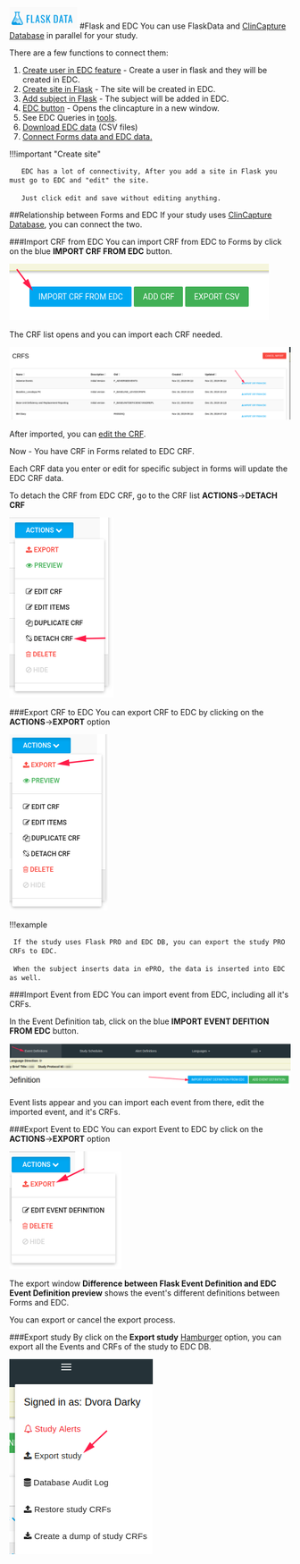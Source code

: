<a href="https://www.flaskdata.io">![Screenshot](img/flaskdata_logo.PNG)</a>
#Flask and EDC
You can use FlaskData and [ClinCapture Database](./manage_studies.md#add-study) in parallel for your study.

There are a few functions to connect them:

1. [Create user in EDC feature](./manage_features.md#create-user-in-edc) - Create a user in flask and they will be created in EDC.
2. [Create site in Flask](./manage_sites.md#add-a-new-site) - The site will be created in EDC.     
3. [Add subject in Flask](./manage_subjects.md#add-subject) - The subject will be added in EDC.
4. [EDC button](./study_dashboard.md#edc) - Opens the clincapture in a new window.
5. See EDC Queries in [tools](./tools.md).
6. [Download EDC data](./tools.md#download-study-data-csvs) (CSV files)
7. [Connect Forms data and EDC data.](flask_and_edc.md#relationship-between-forms-and-edc)

!!!important "Create site"

       EDC has a lot of connectivity, After you add a site in Flask you must go to EDC and "edit" the site.

       Just click edit and save without editing anything.

##Relationship between Forms and EDC
If your study uses [ClinCapture Database](./manage_studies.md#add-study), you can connect the two.

###Import CRF from EDC
You can import CRF from EDC to Forms by click on the blue **IMPORT CRF FROM EDC** button.

![Screenshot](img/forms/forms_import_crf_from_edc.PNG)

The CRF list opens and you can import each CRF needed.

![Screenshot](img/forms/import_crf_list.PNG)

After imported, you can [edit the CRF](./manage_forms.md#edit-crf-item).

Now - You have CRF in Forms related to EDC CRF.

Each CRF data you enter or edit for specific subject in forms will update the EDC CRF data.

To detach the CRF from EDC CRF, go to the CRF list **ACTIONS**->**DETACH CRF**

 ![Screenshot](img/forms/detach_crf.PNG)

###Export CRF to EDC
You can export CRF to EDC by clicking on the **ACTIONS**->**EXPORT** option

 ![Screenshot](img/forms/export_crf.PNG)

!!!example

     If the study uses Flask PRO and EDC DB, you can export the study PRO CRFs to EDC.

     When the subject inserts data in ePRO, the data is inserted into EDC as well.


###Import Event from EDC
You can import event from EDC, including all it's CRFs.

In the Event Definition tab, click on the blue **IMPORT EVENT DEFITION FROM EDC** button.

![Screenshot](img/forms/import_event_from_edc.PNG)

Event lists appear and you can import each event from there, edit the imported event, and it's CRFs.

###Export Event to EDC
You can export Event to EDC by click on the **ACTIONS**->**EXPORT** option

![Screenshot](img/forms/export_event.PNG)

The export window **Difference between Flask Event Definition and EDC Event Definition preview** shows the event's different definitions between Forms and EDC.

You can export or cancel the export process.

###Export study
By click on the **Export study** [Hamburger](./manage_forms.md#hamburger) option, you can export all the Events and CRFs of the study to EDC DB.

![Screenshot](img/forms/export_study_to_edc.PNG)
